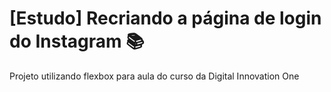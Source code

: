 # [Estudo] Recriando a página de login do Instagram 📚

Projeto utilizando flexbox para aula do curso da Digital Innovation One
